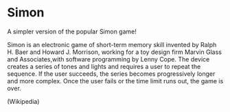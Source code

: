 # Simon
A simpler version of the popular Simon game! 

Simon is an electronic game of short-term memory skill invented by Ralph H. Baer and Howard J. Morrison, working for a toy design firm Marvin Glass and Associates,with software programming by Lenny Cope.
The device creates a series of tones and lights and requires a user to repeat the sequence. 
If the user succeeds, the series becomes progressively longer and more complex. 
Once the user fails or the time limit runs out, the game is over. 

(Wikipedia)
